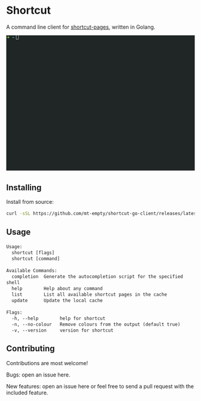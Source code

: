 # Shortcut

A command line client for [shortcut-pages](https://github.com/mt-empty/shortcut-pages), written in Golang.

![](https://github.com/mt-empty/shortcut-c-client/blob/master/shortcut.gif)


## Installing

Install from source:
```bash
curl -sSL https://github.com/mt-empty/shortcut-go-client/releases/latest/download/shortcut -o /usr/local/bin/shortcut && sudo chmod +x /usr/local/bin/shortcut && shortcut update 
```


## Usage

```
Usage:
  shortcut [flags]
  shortcut [command]

Available Commands:
  completion  Generate the autocompletion script for the specified shell
  help        Help about any command
  list        List all available shortcut pages in the cache
  update      Update the local cache

Flags:
  -h, --help        help for shortcut
  -n, --no-colour   Remove colours from the output (default true)
  -v, --version     version for shortcut
```


## Contributing

Contributions are most welcome!

Bugs: open an issue here.

New features: open an issue here or feel free to send a pull request with the included feature.
